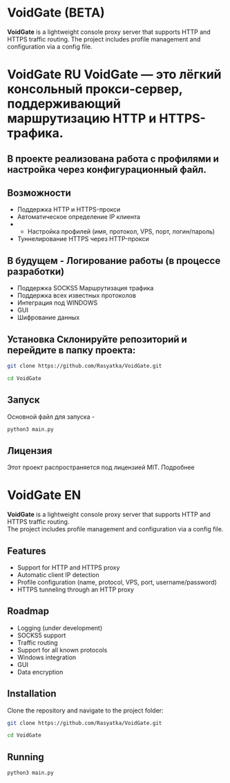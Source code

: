 # VoidGate (BETA)
**VoidGate** is a lightweight console proxy server that supports HTTP and HTTPS traffic routing.   The project includes profile management and configuration via a config file.


# VoidGate RU **VoidGate** — это лёгкий консольный прокси-сервер, поддерживающий маршрутизацию HTTP и HTTPS-трафика.


## В проекте реализована работа с профилями и настройка через конфигурационный файл.
## Возможности
- Поддержка HTTP и HTTPS-прокси
- Автоматическое определение IP клиента
- - Настройка профилей (имя, протокол, VPS, порт, логин/пароль)
- Туннелирование HTTPS через HTTP-прокси


## В будущем - Логирование работы (в процессе разработки)
- Поддержка SOCKS5  Маршрутизация трафика
- Поддержка всех известных протоколов
- Интеграция под WINDOWS
- GUI
- Шифрование данных

  
## Установка Склонируйте репозиторий и перейдите в папку проекта:
```bash
git clone https://github.com/Rasyatka/VoidGate.git
```
```bash
cd VoidGate
```
## Запуск
Основной файл для запуска -
```bash
python3 main.py
```
## Лицензия
Этот проект распространяется под лицензией MIT. Подробнее

# VoidGate EN

**VoidGate** is a lightweight console proxy server that supports HTTP and HTTPS traffic routing.  
The project includes profile management and configuration via a config file.

## Features
- Support for HTTP and HTTPS proxy
- Automatic client IP detection
- Profile configuration (name, protocol, VPS, port, username/password)
- HTTPS tunneling through an HTTP proxy

## Roadmap
- Logging (under development)
- SOCKS5 support
- Traffic routing
- Support for all known protocols
- Windows integration
- GUI
- Data encryption

## Installation
Clone the repository and navigate to the project folder:
```bash
git clone https://github.com/Rasyatka/VoidGate.git
```
```bash
cd VoidGate
```
## Running 
```bash
python3 main.py
```

